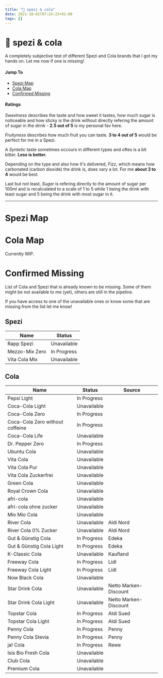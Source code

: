 ```yaml
---
title: "🥤 spezi & cola"
date: 2021-10-01T07:24:23+01:00
tags: []
---
```


# 🥤 spezi & cola

A completely subjective test of different Spezi and Cola brands that I got my hands on. Let me now if one is missing!

#### Jump To
* [Spezi Map](#spezi-map)
* [Cola Map](#cola-map)
* [Confirmed Missing](#confirmed-missing)

#### Ratings

*Sweetness* describes the taste and how sweet it tastes, how much sugar is noticeable and how sticky is the drink without directly refering the amount of sugar in the drink - **2.5 out of 5** is my personal fav here.

*Fruityness* describes how much fruit you can taste. **3 to 4 out of 5** would be perfect for me in a Spezi.

A *Syntetic* taste sometimes occours in different types and oftes is a bit bitter. **Less is better.**

Depending on the type and also how it's delivered, *Fizz*, which means how carbonated (carbon dioxide) the drink is, does vary a lot. For me **about 3 to 4** would be best.

Last but not least, *Sugar* is refering directly to the amount of sugar per 100ml and is recalculated to a scale of 1 to 5 while 1 being the drink with least sugar and 5 being the drink with most sugar in it.

---
# Spezi Map

<div class="flourish-embed flourish-radar" data-src="visualisation/8493603"><script src="https://public.flourish.studio/resources/embed.js"></script></div>

# Cola Map

Currently WIP.

<div class="flourish-embed flourish-radar" data-src="visualisation/8550283"><script src="https://public.flourish.studio/resources/embed.js"></script></div>

# Confirmed Missing

List of Cola and Spezi that is already known to be missing. Some of them might be not available to me (yet), others are still in the pipeline.

If you have access to one of the unavailable ones or know some that are missing from the list let me know!

## Spezi

| Name | Status |
| ---- | ------ |
| Rapp Spezi | Unavailable |
| Mezzo-Mix Zero | In Progress |
| Vita Cola Mix | Unavailable |

## Cola

| Name | Status | Source |
| ---- | ------ | ------ |
| Pepsi Light | In Progress |
| Coca-Cola Light | Unavailable |
| Coca-Cola Zero | In Progress |
| Coca-Cola Zero without coffeine | In Progress |
| Coca-Cola Life | Unavailable |
| Dr. Pepper Zero | In Progress |
| Ubuntu Cola | Unavailable |
| Vita Cola | Unavailable |
| Vita Cola Pur | Unavailable |
| Vita Cola Zuckerfrei | Unavailable |
| Green Cola | Unavailable |
| Royal Crown Cola | Unavailable |
| afri-cola | Unavailable |
| afri-cola ohne zucker | Unavailable |
| Mio Mio Cola | Unavailable |
| River Cola | Unavailable | Aldi Nord |
| River Cola 0% Zucker | Unavailable | Aldi Nord |
| Gut & Günstig Cola | In Progress | Edeka |
| Gut & Günstig Cola Light | In Progress | Edeka |
| K-Classic Cola | Unavailable | Kaufland |
| Freeway Cola | In Progress | Lidl |
| Freeway Cola Light | In Progress | Lidl |
| Now Black Cola | Unavailable |
| Star Drink Cola | Unavailable | Netto Marken-Discount |
| Star Drink Cola Light | Unavailable | Netto Marken-Discount |
| Topstar Cola | In Progress | Aldi Sued |
| Topstar Cola Light | In Progress | Aldi Sued |
| Penny Cola | In Progress | Penny |
| Penny Cola Stevia | In Progress | Penny |
| ja! Cola | In Progress | Rewe |
| Isis Bio Fresh Cola | Unavailable |
| Club Cola | Unavailable |
| Premium Cola | Unavailable |